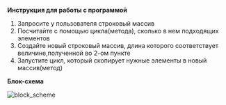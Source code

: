**Инструкция для работы с программой**

1. Запросите у пользователя строковый массив
2. Посчитайте с помощью цикла(метода), сколько в нем подходящих элементов 
3. Создайте новый строковый массив, длина которого соответствует величине,полученной во 2-ом пункте 
4. Запустите цикл, который скопирует нужные элементы в новый массив(метод)

**Блок-схема**

![block_scheme](https://user-images.githubusercontent.com/112394657/199465045-73160b03-b7fa-4b92-baac-fe5cab1cff40.jpg)
